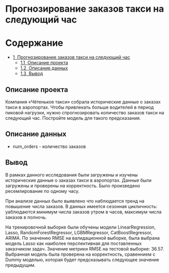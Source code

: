 # Прогнозирование заказов такси на следующий час
<h1>Содержание<span class="tocSkip"></span></h1>
<div class="toc"><ul class="toc-item"><li><span><a href="#Прогнозирование-заказов-такси-на-следующий-час" data-toc-modified-id="Прогнозирование-заказов-такси-на-следующий-час-1"><span class="toc-item-num">1&nbsp;&nbsp;</span>Прогнозирование заказов такси на следующий час</a></span><ul class="toc-item"><li><span><a href="#Описание-проекта" data-toc-modified-id="Описание-проекта-1.1"><span class="toc-item-num">1.1&nbsp;&nbsp;</span>Описание проекта</a></span></li><li><span><a href="#Описание-данных" data-toc-modified-id="Описание-данных-1.2"><span class="toc-item-num">1.2&nbsp;&nbsp;</span>Описание данных</a></span></li><li><span><a href="#Вывод" data-toc-modified-id="Вывод-1.3"><span class="toc-item-num">1.3&nbsp;&nbsp;</span>Вывод</a></span></li></ul></li></ul></div>



## Описание проекта
Компания «Чётенькое такси» собрала исторические данные о заказах такси в аэропортах. Чтобы привлекать больше водителей в период пиковой нагрузки, нужно спрогнозировать количество заказов такси на следующий час. Постройте модель для такого предсказания.

## Описание данных
- num_orders - количество заказов

## Вывод
В рамках данного исследования были загружены и изучены исторические данные о заказах такси в аэропортах. Данные были загружены и проверены на корректность. Было произведено ресемлирование по одному часу.  

При анализе данных было выявлено что наблюдается тренд на повышение числа заказов. В данных имеется сезонная цикличность: yаблюдаются минимум числа заказов утром в часов, максимум числа заказов в полночь.  

На тренировочной выборке были обучены модели LinearRegression, Lasso, RandomForestRegressor, LGBMRegressor, CatBoostRegressor, ARIMA. По значению RMSE на валидационной выборке, была выбрана модель Lasso как наиболее перспективная для поставленных заказчиком задач. Значение метрики RMSE на тестовой выборке: 36.57. Выбранная модель была проверена на корректность, сравеннием с Dummy моделью, которая будет предсказывать следующее значение предыдущим. 
